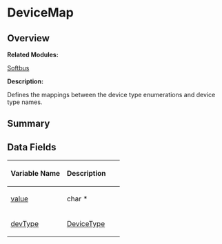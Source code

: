 # DeviceMap<a name="EN-US_TOPIC_0000001055518084"></a>

## **Overview**<a name="section667059722084835"></a>

**Related Modules:**

[Softbus](softbus.md)

**Description:**

Defines the mappings between the device type enumerations and device type names. 

## **Summary**<a name="section1661384252084835"></a>

## Data Fields<a name="pub-attribs"></a>

<a name="table1777697216084835"></a>
<table><thead align="left"><tr id="row370026752084835"><th class="cellrowborder" valign="top" width="50%" id="mcps1.1.3.1.1"><p id="p1892801248084835"><a name="p1892801248084835"></a><a name="p1892801248084835"></a>Variable Name</p>
</th>
<th class="cellrowborder" valign="top" width="50%" id="mcps1.1.3.1.2"><p id="p473518188084835"><a name="p473518188084835"></a><a name="p473518188084835"></a>Description</p>
</th>
</tr>
</thead>
<tbody><tr id="row236649837084835"><td class="cellrowborder" valign="top" width="50%" headers="mcps1.1.3.1.1 "><p id="p908547370084835"><a name="p908547370084835"></a><a name="p908547370084835"></a><a href="softbus.md#gaddf75957b595adaddd4f227b9834e20b">value</a></p>
</td>
<td class="cellrowborder" valign="top" width="50%" headers="mcps1.1.3.1.2 "><p id="p1914770482084835"><a name="p1914770482084835"></a><a name="p1914770482084835"></a>char * </p>
</td>
</tr>
<tr id="row1761104407084835"><td class="cellrowborder" valign="top" width="50%" headers="mcps1.1.3.1.1 "><p id="p1891968872084835"><a name="p1891968872084835"></a><a name="p1891968872084835"></a><a href="softbus.md#ga0e85f0b19c5d5d8368b93b9751473fb1">devType</a></p>
</td>
<td class="cellrowborder" valign="top" width="50%" headers="mcps1.1.3.1.2 "><p id="p1371680600084835"><a name="p1371680600084835"></a><a name="p1371680600084835"></a><a href="softbus.md#ga9334bacb3ded964dc3c3367a6b70bcf4">DeviceType</a> </p>
</td>
</tr>
</tbody>
</table>

